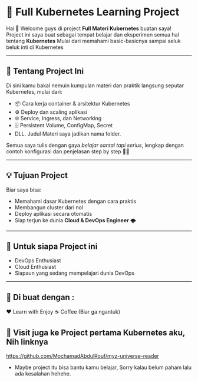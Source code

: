 # 🚀 Full Kubernetes Learning Project  

Hai 👋 Welcome guys di project **Full Materi Kubernetes** buatan saya!  
Project ini saya buat sebagai tempat belajar dan eksperimen semua hal tentang **Kubernetes** Mulai dari memahami basic-basicnya sampai seluk beluk inti di Kubernetes 

---

## 🌊 Tentang Project Ini
Di sini kamu bakal nemuin kumpulan materi dan praktik langsung seputar Kubernetes, mulai dari:  
- 📦 Cara kerja container & arsitektur Kubernetes  
- ⚙️ Deploy dan scaling aplikasi  
- 🌐 Service, Ingress, dan Networking  
- 🗄️ Persistent Volume, ConfigMap, Secret  
- DLL. Judul Materi saya jadikan nama folder.   

Semua saya tulis dengan gaya *belajar santai tapi serius*, lengkap dengan contoh konfigurasi dan penjelasan step by step 🤯👾

---

## 💡 Tujuan Project
Biar saya bisa:  
- Memahami dasar Kubernetes dengan cara praktis  
- Membangun cluster dari nol  
- Deploy aplikasi secara otomatis  
- Siap terjun ke dunia **Cloud & DevOps Engineer** 🌩️  

---

## 📓 Untuk siapa Project ini 
- DevOps Enthusiast
- Cloud Enthusiast
- Siapaun yang sedang mempelajari dunia DevOps

---

## 🗿 Di buat dengan :
 ❤️ Learn with Enjoy 
 ☕ Coffee (Biar ga ngantuk)

## 💾 Visit juga ke Project pertama Kubernetes aku, Nih linknya 
https://github.com/MochamadAbdulRouf/myz-universe-reader 
- Maybe project itu bisa bantu kamu belajar, Sorry kalau belum paham lalu ada kesalahan hehehe.